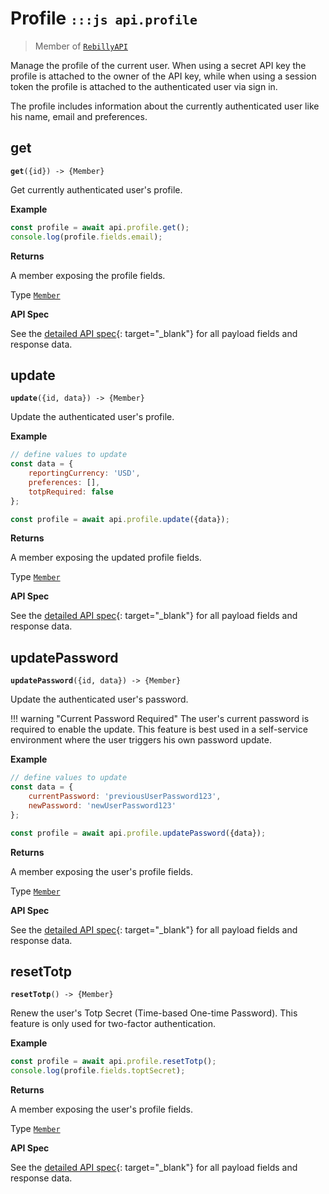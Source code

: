 # Profile <small>`:::js api.profile`</small>

> Member of [`RebillyAPI`][goto-rebillyapi]

Manage the profile of the current user. When using a secret API key the profile is attached to the owner of the API key, while when using a session token the profile is attached to the authenticated user via sign in.

The profile includes information about the currently authenticated user like his name, email and preferences.


## get
<div class="method"><code><strong>get</strong>({<span class="prop">id</span>}) -> <span class="return">{Member}</span></code></div>

Get currently authenticated user's profile.


**Example**

```js
const profile = await api.profile.get();
console.log(profile.fields.email);
```


**Returns**

A member exposing the profile fields.

Type [`Member`][goto-member]


**API Spec**

See the [detailed API spec][1]{: target="_blank"} for all payload fields and response data.


## update
<div class="method"><code><strong>update</strong>({<span class="prop">id</span>, <span class="prop">data</span>}) -> <span class="return">{Member}</span></code></div>

Update the authenticated user's profile. 


**Example**

```js
// define values to update
const data = {
    reportingCurrency: 'USD',
    preferences: [],
    totpRequired: false
};

const profile = await api.profile.update({data});
```


**Returns**

A member exposing the updated profile fields.

Type [`Member`][goto-member]


**API Spec**

See the [detailed API spec][2]{: target="_blank"} for all payload fields and response data.

## updatePassword
<div class="method"><code><strong>updatePassword</strong>({<span class="prop">id</span>, <span class="prop">data</span>}) -> <span class="return">{Member}</span></code></div>

Update the authenticated user's password. 

!!! warning "Current Password Required"
    The user's current password is required to enable the update. This feature is best used in a self-service environment where the user triggers his own password update.

**Example**

```js
// define values to update
const data = {
    currentPassword: 'previousUserPassword123',
    newPassword: 'newUserPassword123'
};

const profile = await api.profile.updatePassword({data});
```


**Returns**

A member exposing the user's profile fields.

Type [`Member`][goto-member]


**API Spec**

See the [detailed API spec][3]{: target="_blank"} for all payload fields and response data.


## resetTotp
<div class="method"><code><strong>resetTotp</strong>() -> <span class="return">{Member}</span></code></div>

Renew the user's Totp Secret (Time-based One-time Password). This feature is only used for two-factor authentication.


**Example**

```js
const profile = await api.profile.resetTotp();
console.log(profile.fields.toptSecret);
```


**Returns**

A member exposing the user's profile fields.

Type [`Member`][goto-member]


**API Spec**

See the [detailed API spec][4]{: target="_blank"} for all payload fields and response data.

[goto-rebillyapi]: ../rebilly-api
[goto-collection]: ../types/collection
[goto-member]: ../types/member
[1]: https://rebilly.github.io/RebillyUserAPI/#tag/Profile/paths/~1profile/get
[2]: https://rebilly.github.io/RebillyUserAPI/#tag/Profile/paths/~1profile/put
[3]: https://rebilly.github.io/RebillyUserAPI/#tag/Profile/paths/~1profile~1password/post
[4]: https://rebilly.github.io/RebillyUserAPI/#tag/Profile/paths/~1profile~1totp-reset/post
